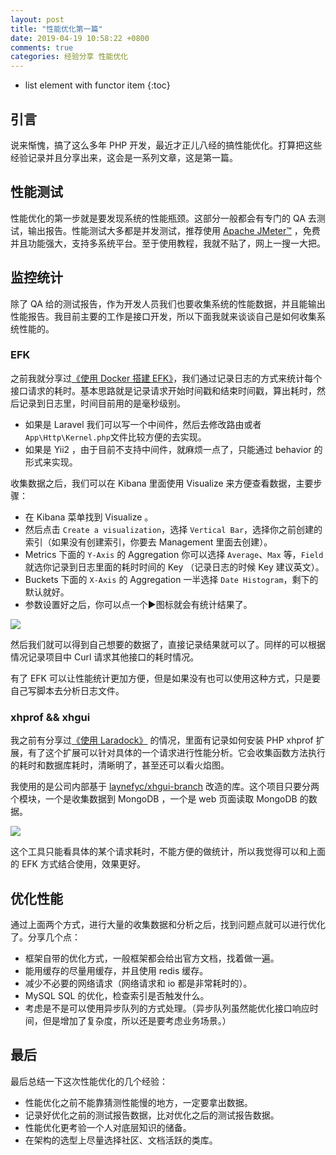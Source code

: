```yaml
---
layout: post
title: "性能优化第一篇"
date: 2019-04-19 10:58:22 +0800
comments: true
categories: 经验分享 性能优化
---
```

* list element with functor item
{:toc}

## 引言

说来惭愧，搞了这么多年 PHP 开发，最近才正儿八经的搞性能优化。打算把这些经验记录并且分享出来，这会是一系列文章，这是第一篇。

## 性能测试

性能优化的第一步就是要发现系统的性能瓶颈。这部分一般都会有专门的 QA 去测试，输出报告。性能测试大多都是并发测试，推荐使用 [Apache JMeter™](https://jmeter.apache.org/) ，免费并且功能强大，支持多系统平台。至于使用教程，我就不贴了，网上一搜一大把。

<!--more-->

## 监控统计

除了 QA 给的测试报告，作为开发人员我们也要收集系统的性能数据，并且能输出性能报告。我目前主要的工作是接口开发，所以下面我就来谈谈自己是如何收集系统性能的。

### EFK

之前我就分享过[《使用 Docker 搭建 EFK》](https://blog.forecho.com/use-efk.html)，我们通过记录日志的方式来统计每个接口请求的耗时。基本思路就是记录请求开始时间戳和结束时间戳，算出耗时，然后记录到日志里，时间目前用的是毫秒级别。

- 如果是 Laravel 我们可以写一个中间件，然后去修改路由或者 `App\Http\Kernel.php`文件比较方便的去实现。
- 如果是 Yii2 ，由于目前不支持中间件，就麻烦一点了，只能通过 behavior 的形式来实现。

收集数据之后，我们可以在 Kibana 里面使用 Visualize 来方便查看数据，主要步骤：

- 在 Kibana 菜单找到 Visualize 。
- 然后点击 `Create a visualization`，选择 `Vertical Bar`，选择你之前创建的索引（如果没有创建索引，你要去 Management 里面去创建）。
- Metrics 下面的 `Y-Axis` 的 Aggregation 你可以选择 `Average`、`Max` 等，`Field` 就选你记录到日志里面的耗时时间的 Key （记录日志的时候 Key 建议英文）。
- Buckets 下面的 `X-Axis` 的 Aggregation 一半选择 `Date Histogram`，剩下的默认就好。
- 参数设置好之后，你可以点一个▶️图标就会有统计结果了。

![](https://blog-1251237404.cos.ap-guangzhou.myqcloud.com/20190424153001.png)

然后我们就可以得到自己想要的数据了，直接记录结果就可以了。同样的可以根据情况记录项目中 Curl 请求其他接口的耗时情况。

有了 EFK 可以让性能统计更加方便，但是如果没有也可以使用这种方式，只是要自己写脚本去分析日志文件。

### xhprof && xhgui

我之前有分享过[《使用 Laradock》](https://blog.forecho.com/use-laradock.html) 的情况，里面有记录如何安装 PHP xhprof 扩展，有了这个扩展可以针对具体的一个请求进行性能分析。它会收集函数方法执行的耗时和数据库耗时，清晰明了，甚至还可以看火焰图。

我使用的是公司内部基于 [laynefyc/xhgui-branch](https://github.com/laynefyc/xhgui-branch) 改造的库。这个项目只要分两个模块，一个是收集数据到 MongoDB ，一个是 web 页面读取 MongoDB 的数据。

![](https://blog-1251237404.cos.ap-guangzhou.myqcloud.com/20190424153141.png)

这个工具只能看具体的某个请求耗时，不能方便的做统计，所以我觉得可以和上面的 EFK 方式结合使用，效果更好。

## 优化性能

通过上面两个方式，进行大量的收集数据和分析之后，找到问题点就可以进行优化了。分享几个点：

- 框架自带的优化方式，一般框架都会给出官方文档，找着做一遍。
- 能用缓存的尽量用缓存，并且使用 redis 缓存。
- 减少不必要的网络请求（网络请求和 io 都是非常耗时的）。
- MySQL SQL 的优化，检查索引是否触发什么。
- 考虑是不是可以使用异步队列的方式处理。（异步队列虽然能优化接口响应时间，但是增加了复杂度，所以还是要考虑业务场景。）

## 最后

最后总结一下这次性能优化的几个经验：

- 性能优化之前不能靠猜测性能慢的地方，一定要拿出数据。
- 记录好优化之前的测试报告数据，比对优化之后的测试报告数据。
- 性能优化更考验一个人对底层知识的储备。
- 在架构的选型上尽量选择社区、文档活跃的类库。
